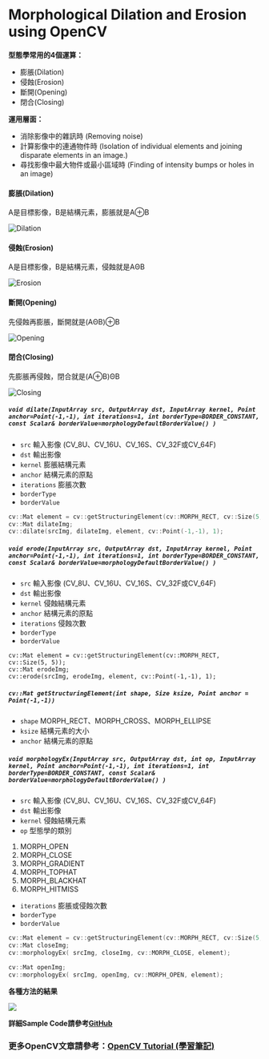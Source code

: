 #  Morphological Dilation and Erosion using OpenCV

**型態學常用的4個運算：**
- 膨脹(Dilation)
- 侵蝕(Erosion)
- 斷開(Opening)
- 閉合(Closing)

**運用層面：**
- 消除影像中的雜訊時 (Removing noise)
- 計算影像中的連通物件時 (Isolation of individual elements and joining disparate elements in an image.)
- 尋找影像中最大物件或最小區域時 (Finding of intensity bumps or holes in an image)

#### 膨脹(Dilation)
A是目標影像，B是結構元素，膨脹就是A⊕B

![Dilation](http://farm2.staticflickr.com/1458/25781277043_e0bbfac3a7_b.jpg)

#### 侵蝕(Erosion)
A是目標影像，B是結構元素，侵蝕就是AΘB

![Erosion](http://farm2.staticflickr.com/1555/25781277073_2fe5866835_b.jpg)

#### 斷開(Opening)
先侵蝕再膨脹，斷開就是(AΘB)⊕B

![Opening](http://farm2.staticflickr.com/1712/25781277113_0cb6110f0e_b.jpg)

#### 閉合(Closing)
先膨脹再侵蝕，閉合就是(A⊕B)ΘB

![Closing](http://farm2.staticflickr.com/1534/26317812961_56afce1be7_b.jpg)

##### `void dilate(InputArray src, OutputArray dst, InputArray kernel, Point anchor=Point(-1,-1), int iterations=1, int borderType=BORDER_CONSTANT, const Scalar& borderValue=morphologyDefaultBorderValue() )`

- `src` 輸入影像 (CV_8U、CV_16U、CV_16S、CV_32F或CV_64F)
- `dst` 輸出影像
- `kernel` 膨脹結構元素
- `anchor` 結構元素的原點
- `iterations` 膨脹次數
- `borderType`
- `borderValue`

```c++
cv::Mat element = cv::getStructuringElement(cv::MORPH_RECT, cv::Size(5, 5));
cv::Mat dilateImg;
cv::dilate(srcImg, dilateImg, element, cv::Point(-1,-1), 1);
```

##### `void erode(InputArray src, OutputArray dst, InputArray kernel, Point anchor=Point(-1,-1), int iterations=1, int borderType=BORDER_CONSTANT, const Scalar& borderValue=morphologyDefaultBorderValue() )`

- `src` 輸入影像 (CV_8U、CV_16U、CV_16S、CV_32F或CV_64F)
- `dst` 輸出影像
- `kernel` 侵蝕結構元素
- `anchor` 結構元素的原點
- `iterations` 侵蝕次數
- `borderType`
- `borderValue`

```
cv::Mat element = cv::getStructuringElement(cv::MORPH_RECT, cv::Size(5, 5));
cv::Mat erodeImg;
cv::erode(srcImg, erodeImg, element, cv::Point(-1,-1), 1);
```

##### `cv::Mat getStructuringElement(int shape, Size ksize, Point anchor = Point(-1,-1))`

- `shape`  MORPH_RECT、MORPH_CROSS、MORPH_ELLIPSE
- `ksize` 結構元素的大小
- `anchor` 結構元素的原點

##### `void morphologyEx(InputArray src, OutputArray dst, int op, InputArray kernel, Point anchor=Point(-1,-1), int iterations=1, int borderType=BORDER_CONSTANT, const Scalar& borderValue=morphologyDefaultBorderValue() )`

- `src` 輸入影像 (CV_8U、CV_16U、CV_16S、CV_32F或CV_64F)
- `dst` 輸出影像
- `kernel` 侵蝕結構元素
- `op` 型態學的類別
1. MORPH_OPEN 
2. MORPH_CLOSE 
3. MORPH_GRADIENT
4. MORPH_TOPHAT
5. MORPH_BLACKHAT
6. MORPH_HITMISS
- `iterations` 膨脹或侵蝕次數
- `borderType`
- `borderValue`

```c++
cv::Mat element = cv::getStructuringElement(cv::MORPH_RECT, cv::Size(5, 5));
cv::Mat closeImg;
cv::morphologyEx( srcImg, closeImg, cv::MORPH_CLOSE, element);

cv::Mat openImg;
cv::morphologyEx( srcImg, openImg, cv::MORPH_OPEN, element);
```

**各種方法的結果**

![](http://farm2.staticflickr.com/1611/25782706073_88b3da8047_b.jpg)

**詳細Sample Code請參考[GitHub](https://github.com/MarcWang/opencv-tutorial/blob/master/examples/c%2B%2B/qt_morphological_transformations/main.cpp)**

### 更多OpenCV文章請參考：[OpenCV Tutorial (學習筆記)](http://ccw1986.blogspot.tw/2013/09/learningopencv.html)


